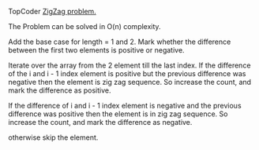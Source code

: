 TopCoder [ZigZag problem.](http://community.topcoder.com/stat?c=problem_statement&pm=1259&rd=4493)

The Problem can be solved in O(n) complexity.

Add the base case for length = 1 and 2.
Mark whether the difference between the first two elements is positive or negative.

Iterate over the array from the 2 element till the last index.
If the difference of the i and i - 1 index element is positive but the previous difference was negative then the element is zig zag sequence.
So increase the count, and mark the difference as positive.

If the difference of i and i - 1 index element is negative and the previous difference was positive then the element is in zig zag sequence.
So increase the count, and mark the difference as negative.

otherwise skip the element.


